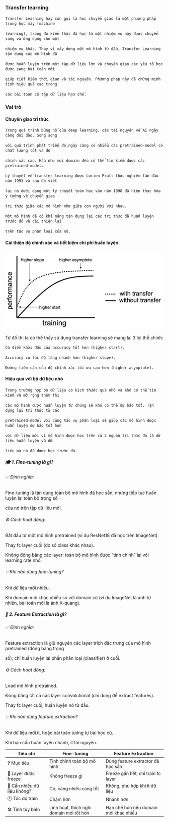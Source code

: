 ### Transfer learning

    Transfer Learning hay còn gọi là học chuyển giao là một phương pháp trong học máy (machine 
    
    learning), trong đó kiến thức đã học từ một nhiệm vụ này được chuyển sang và ứng dụng cho một
    
    nhiệm vụ khác. Thay vì xây dựng một mô hình từ đầu, Transfer Learning tận dụng các mô hình đã
    
    được huấn luyện trên một tập dữ liệu lớn và chuyển giao các yếu tố học được sang bài toán mới
    
    giúp tiết kiệm thời gian và tài nguyên. Phương pháp này đã chứng minh tính hiệu quả cao trong
    
    các bài toán có tập dữ liệu hạn chế.

### Vai trò 

#### Chuyển giao tri thức

    Trong quá trình bùng nổ của deep learning, các tài nguyên về AI ngày càng dồi dào. Song song
    
    với quá trình phát triển đó,ngày càng có nhiều các pretrained-model có chất lượng tốt và độ
     
    chính xác cao. Hầu như mọi domain đều có thể tìm kiếm được các pretrained-model.

    Lý thuyết về transfer learning được Lorien Pratt thực nghiệm lần đầu năm 1993 và sau đó viết
    
    lại nó dưới dạng một lý thuyết toán học vào năm 1998 đã hiện thực hóa ý tưởng về chuyển giao 
     
    tri thức giữa các mô hình như giữa con người với nhau.

    Một mô hình đã có khả năng tận dụng lại các tri thức đã huấn luyện trước đó và cải thiện lại
    
    trên tác vụ phân loại của nó.

#### Cải thiện độ chính xác và tiết kiệm chi phí huấn luyện

![alt text](image.png)

Từ đồ thị ta có thể thấy sử dụng transfer learning sẽ mang lại 3 lợi thế chính:

    Có điểm khởi đầu của accuracy tốt hơn (higher start).

    Accuracy có tốc độ tăng nhanh hơn (higher slope).

    Đường tiệm cận của độ chính xác tối ưu cao hơn (higher asymptote).

#### Hiệu quả với bộ dữ liệu nhỏ

    Trong trường hợp bộ dữ liệu có kích thước quá nhỏ và khó có thể tìm kiếm và mở rộng thêm thì 
    
    các mô hình được huấn luyện từ chúng sẽ khó có thể dự báo tốt. Tận dụng lại tri thức từ các 
    
    pretrained-model với cùng tác vụ phân loại sẽ giúp các mô hình được huấn luyện dự báo tốt hơn 
    
    với dữ liệu mới vì mô hình được học trên cả 2 nguồn tri thức đó là dữ liệu huấn luyện và dữ 
    
    liệu mà nó đã được học trước đó.

##### 🎓 1. Fine-tuning là gì?

###### ✅ Định nghĩa:

Fine-tuning là tận dụng toàn bộ mô hình đã học sẵn, nhưng tiếp tục huấn luyện lại toàn bộ trọng số 

của nó trên tập dữ liệu mới.

###### ⚙️ Cách hoạt động:

Bắt đầu từ một mô hình pretrained (ví dụ ResNet18 đã học trên ImageNet).

Thay fc layer cuối (do số class khác nhau).

Không đóng băng các layer: toàn bộ mô hình được “tinh chỉnh” lại với learning rate nhỏ.

###### 💡 Khi nào dùng fine-tuning?

Khi dữ liệu mới nhiều.

Khi domain mới khác nhiều so với domain cũ (ví dụ ImageNet là ảnh tự nhiên, bài toán mới là ảnh X-quang).

##### 🧊 2. Feature Extraction là gì?

###### ✅ Định nghĩa:

Feature extraction là giữ nguyên các layer trích đặc trưng của mô hình pretrained (đóng băng trọng 

số), chỉ huấn luyện lại phần phân loại (classifier) ở cuối.

###### ⚙️ Cách hoạt động:

Load mô hình pretrained.

Đóng băng tất cả các layer convolutional (chỉ dùng để extract features).

Thay fc layer cuối, huấn luyện nó từ đầu.

###### 💡 Khi nào dùng feature extraction?

Khi dữ liệu mới ít, hoặc bài toán tương tự bài học cũ.

Khi bạn cần huấn luyện nhanh, ít tài nguyên.




| Tiêu chí                    | Fine-tuning                              | Feature Extraction                    |
| --------------------------- | ---------------------------------------- | ------------------------------------- |
| ❓ Mục tiêu                  | Tinh chỉnh toàn bộ mô hình               | Dùng feature extractor đã học sẵn     |
| 🧊 Layer được freeze        | Không freeze gì                          | Freeze gần hết, chỉ train fc layer    |
| 🧠 Cần nhiều dữ liệu không? | Có, càng nhiều càng tốt                  | Không, phù hợp khi ít dữ liệu         |
| 🕐 Tốc độ train             | Chậm hơn                                 | Nhanh hơn                             |
| 🛠 Tính tùy biến            | Linh hoạt, thích nghi domain mới tốt hơn | Hạn chế hơn nếu domain mới khác nhiều |

